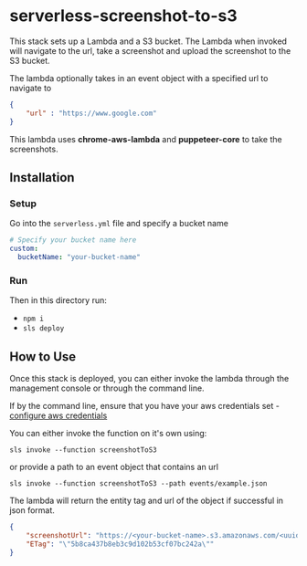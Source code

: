 # serverless-screenshot-to-s3

This stack sets up a Lambda and a S3 bucket. The Lambda when invoked will navigate to the url, take a screenshot and upload 
the screenshot to the S3 bucket. 

The lambda optionally takes in an event object with a specified url to navigate to
```json
{
    "url" : "https://www.google.com"
}
```

This lambda uses <strong>chrome-aws-lambda</strong> and <strong>puppeteer-core</strong> to take the screenshots.

## Installation

### Setup
Go into the `serverless.yml` file and specify a bucket name
```yaml
# Specify your bucket name here
custom:
  bucketName: "your-bucket-name"
```

### Run

Then in this directory run:

* `npm i`
* `sls deploy`

## How to Use
Once this stack is deployed, you can either invoke the lambda through the management console or through the command line.

If by the command line, ensure that you have your aws credentials set - 
<a href="https://docs.aws.amazon.com/cli/latest/userguide/cli-configure-files.html">configure aws credentials</a>

You can either invoke the function on it's own using:

`sls invoke --function screenshotToS3`

or provide a path to an event object that contains an url

`sls invoke --function screenshotToS3 --path events/example.json`

The lambda will return the entity tag and url of the object if successful in json format.
```json
{
    "screenshotUrl": "https://<your-bucket-name>.s3.amazonaws.com/<uuid-4>.png",
    "ETag": "\"5b8ca437b8eb3c9d102b53cf07bc242a\""
}
```

